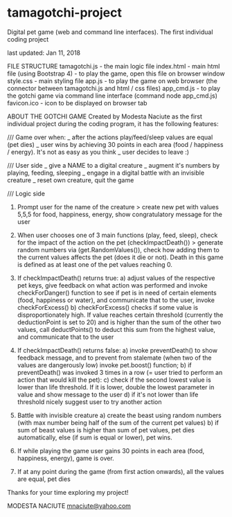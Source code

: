 # tamagotchi-project
Digital pet game (web and command line interfaces). The first individual coding project 

last updated: Jan 11, 2018


FILE STRUCTURE
tamagotchi.js - the main logic file
index.html - main html file (using Bootstrap 4) - to play the game, open this file on browser window
style.css - main styling file
app.js - to play the game on web browser (the connector between tamagotchi.js and html / css files)
app_cmd.js - to play the gotchi game via command line interface (command node app_cmd.js)
favicon.ico - icon to be displayed on browser tab


ABOUT THE GOTCHI GAME
Created by Modesta Naciute as the first individual project during the coding program, it has the following features:

/// Game over when:
_ after the actions play/feed/sleep values are equal (pet dies)
_ user wins by achieving 30 points in each area (food / happiness / energy). It's not as easy as you think
_ user decides to leave :)

/// User side
_ give a NAME to a digital creature
_ augment it's numbers by playing, feeding, sleeping
_ engage in a digital battle with an invisible creature
_ reset own creature, quit the game


/// Logic side
1. Prompt user for the name of the creature  > create new pet with values 5,5,5 for food, happiness, energy, show congratulatory message for the user

2. When user chooses one of 3 main functions (play, feed, sleep), check for the impact of the action on the pet (checkImpactDeath()) > generate random numbers via (get.RandomValues()), check how adding them to the current values affects the pet (does it die or not). Death in this game is defined as at least one of the pet values reaching 0. 
  
3. If checkImpactDeath() returns true: 
	a) adjust values of the respective pet keys, give feedback on what action was performed and invoke checkForDanger() function to see if pet is in need of certain elements (food, happiness or water), and communicate that to the user, invoke checkForExcess()
	b) checkForExcess() checks if some value is disproportionately high. If value reaches certain threshold (currently the deductionPoint is set to 20) and is higher than the sum of the other two values, call deductPoints() to deduct this sum from the highest value, and communicate that to the user
	
4. If checkImpactDeath() returns false:
	a) invoke preventDeath() to show feedback message, and to prevent from stalemate (when two of the values are dangerously low) invoke pet.boost() function;
	b) if preventDeath() was invoked 3 times in a row (= user tried to perform an action that would kill the pet):
	c) check if the second lowest value is lower than life threshold. If it is lower, double the lowest parameter in value and show message to the user
	d) if it's not lower than life threshold nicely suggest user to try another action 

 5. Battle with invisible creature
 	a) create the beast using random numbers (with max number being half of the sum of the current pet values)
	b) if sum of beast values is higher than sum of pet values, pet dies automatically, else (if sum is equal or lower), pet wins.

6. If while playing the game user gains 30 points in each area (food, happiness, energy), game is over.

7. If at any point during the game (from first action onwards), all the values are equal, pet dies
 
 
Thanks for your time exploring my project!

MODESTA NACIUTE
mnaciute@yahoo.com
